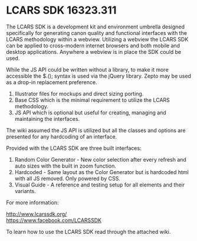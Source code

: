 LCARS SDK 16323.311
============

The LCARS SDK is a development kit and environment umbrella designed specifically for generating canon quality and functional interfaces with the LCARS methodology within a webview.  Utilizing a webview the LCARS SDK can be applied to cross-modern internet browsers and both mobile and desktop applications.  Anywhere a webview is in place the SDK could be used.

While the JS API could be written without a library, to make it more accessible the $.(); syntax is used via the jQuery library.  Zepto may be used as a drop-in replacement preference.

1. Illustrator files for mockups and direct sizing porting.
2. Base CSS which is the minimal requirement to utilize the LCARS methodology.
3. JS API which is optional but useful for creating, managing and maintaining the interfaces.

The wiki assumed the JS API is utilized but all the classes and options are presented for any hardcoding of an interface.  

Provided with the LCARS SDK are three built interfaces: 

1. Random Color Generator - New color selection after every refresh and auto sizes with the built in zoom function.
2. Hardcoded - Same layout as the Color Generator but is hardcoded html with all JS removed.  Only powered by CSS.
3. Visual Guide - A reference and testing setup for all elements and their variants.

For more information:

http://www.lcarssdk.org/ <br>
https://www.facebook.com/LCARSSDK <br>

To learn how to use the LCARS SDK read through the attached wiki.
